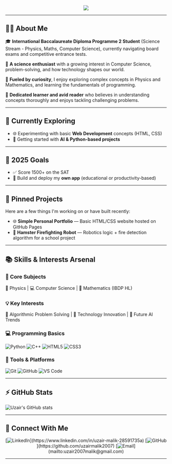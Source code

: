 <div align="center">
  <img src="https://capsule-render.vercel.app/api?text=Uzair&nbsp;Malik&animation=fadeIn&type=waving&color=gradient&height=200&fontSize=60&fontAlignY=35"/>
</div>

---

## 👨‍🎓 About Me

🎓 **International Baccalaureate Diploma Programme 2 Student** (Science Stream - Physics, Maths, Computer Science), currently navigating board exams and competitive entrance tests.

🔬 **A science enthusiast** with a growing interest in Computer Science, problem-solving, and how technology shapes our world.

🚀 **Fueled by curiosity**, I enjoy exploring complex concepts in Physics and Mathematics, and learning the fundamentals of programming.

📖 **Dedicated learner and avid reader** who believes in understanding concepts thoroughly and enjoys tackling challenging problems.

---

## 🌱 Currently Exploring

* 🌐 Experimenting with basic **Web Development** concepts (HTML, CSS)  
* 🧠 Getting started with **AI & Python-based projects**

---

## 🎯 2025 Goals

- ✅ Score 1500+ on the SAT  
- 🚧 Build and deploy my **own app** (educational or productivity-based)

---

## 📌 Pinned Projects

Here are a few things I'm working on or have built recently:

- 🌐 **Simple Personal Portfolio** — Basic HTML/CSS website hosted on GitHub Pages  
- 🤖 **Hamster Firefighting Robot** — Robotics logic + fire detection algorithm for a school project

---

## 📚 Skills & Interests Arsenal

### 📘 Core Subjects  
🔬 Physics | 💻 Computer Science | 📐 Mathematics (IBDP HL)

### 💡 Key Interests  
🧠 Algorithmic Problem Solving | 🚀 Technology Innovation | 🤖 Future AI Trends

### 💻 Programming Basics

![Python](https://img.shields.io/badge/Python-3776AB?style=for-the-badge&logo=python&logoColor=white)
![C++](https://img.shields.io/badge/C++-00599C?style=for-the-badge&logo=cplusplus&logoColor=white)
![HTML5](https://img.shields.io/badge/HTML5-E34F26?style=for-the-badge&logo=html5&logoColor=white)
![CSS3](https://img.shields.io/badge/CSS3-1572B6?style=for-the-badge&logo=css3&logoColor=white)

### 🧰 Tools & Platforms

![Git](https://img.shields.io/badge/Git-F05032?style=for-the-badge&logo=git&logoColor=white)
![GitHub](https://img.shields.io/badge/GitHub-181717?style=for-the-badge&logo=github&logoColor=white)
![VS Code](https://img.shields.io/badge/VS_Code-007ACC?style=for-the-badge&logo=visual-studio-code&logoColor=white)

---

## ⚡ GitHub Stats

![Uzair's GitHub stats](https://github-readme-stats.vercel.app/api?username=uzairmalik2007&show_icons=true&theme=tokyonight)

---

## 🔗 Connect With Me

<div align="center">
  [<img src="https://img.shields.io/badge/LinkedIn-blue?style=for-the-badge&logo=linkedin&logoColor=white" alt="LinkedIn"/>](https://www.linkedin.com/in/uzair-malik-28591735a) 
  [<img src="https://img.shields.io/badge/GitHub-181717?style=for-the-badge&logo=github&logoColor=white" alt="GitHub"/>](https://github.com/uzairmalik2007) 
  [<img src="https://img.shields.io/badge/Email-grey?style=for-the-badge&logo=gmail&logoColor=white" alt="Email"/>](mailto:uzair2007malik@gmail.com)
</div>

---
